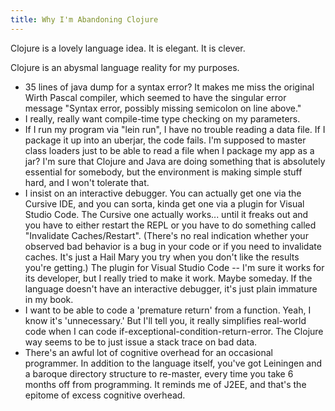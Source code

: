 ```yaml
---
title: Why I'm Abandoning Clojure
---
```


Clojure is a lovely language idea.  It is elegant.  It is clever.

Clojure is an abysmal language reality for my purposes.

* 35 lines of java dump for a syntax error?  It makes me miss the original Wirth Pascal compiler, which seemed to have the singular error message "Syntax error, possibly missing semicolon on line above."
* I really, really want compile-time type checking on my parameters.
* If I run my program via "lein run", I have no trouble reading a data file.  If I package it up into an uberjar, the code fails.  I'm supposed to master class loaders just to be able to read a file when I package my app as a jar?  I'm sure that Clojure and Java are doing something that is absolutely essential for somebody, but the environment is making simple stuff hard, and I won't tolerate that.
* I insist on an interactive debugger.  You can actually get one via the Cursive IDE, and you can sorta, kinda get one via a plugin for Visual Studio Code.  The Cursive one actually works... until it freaks out and you have to either restart the REPL or you have to do something called "Invalidate Caches/Restart".  (There's no real indication whether your observed bad behavior is a bug in your code or if you need to invalidate caches.  It's just a Hail Mary you try when you don't like the results you're getting.)  The plugin for Visual Studio Code -- I'm sure it works for its developer, but I really tried to make it work.  Maybe someday.  If the language doesn't have an interactive debugger, it's just plain immature in my book.
* I want to be able to code a 'premature return' from a function.  Yeah, I know it's 'unnecessary.'  But I'll tell you, it really simplifies real-world code when I can code if-exceptional-condition-return-error.  The Clojure way seems to be to just issue a stack trace on bad data.
* There's an awful lot of cognitive overhead for an occasional programmer.  In addition to the language itself, you've got Leiningen and a baroque directory structure to re-master, every time you take 6 months off from programming.  It reminds me of J2EE, and that's the epitome of excess cognitive overhead.